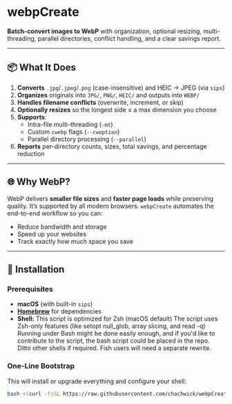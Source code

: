 # webpCreate

**Batch-convert images to WebP** with organization, optional resizing, multi-threading, parallel directories, conflict handling, and a clear savings report.

---

## 📦 What It Does

1. **Converts** `.jpg`/`.jpeg`/`.png` (case-insensitive) and HEIC → JPEG (via `sips`)  
2. **Organizes** originals into `JPG/`, `PNG/`, `HEIC/` and outputs into `WEBP/`  
3. **Handles filename conflicts** (overwrite, increment, or skip)  
4. **Optionally resizes** so the longest side ≤ a max dimension you choose  
5. **Supports**:
   - Intra-file multi-threading (`-mt`)  
   - Custom `cwebp` flags (`--cwoption`)  
   - Parallel directory processing (`--parallel`)  
6. **Reports** per-directory counts, sizes, total savings, and percentage reduction  

---

## 🌐 Why WebP?

WebP delivers **smaller file sizes** and **faster page loads** while preserving quality. It’s supported by all modern browsers. `webpCreate` automates the end-to-end workflow so you can:

- Reduce bandwidth and storage  
- Speed up your websites  
- Track exactly how much space you save  

---

## 🚀 Installation

### Prerequisites

- **macOS** (with built-in `sips`)  
- **[Homebrew](https://brew.sh/)** for dependencies
- **Shell:** This script is optimized for Zsh (macOS default) The script uses Zsh-only features (like setopt null_glob, array slicing, and read -q)
Running under Bash might be done easily enough, and if you'd like to contribute to the script, the bash script could be placed in the repo. Ditto other shells if required. Fish users will need a separate rewrite.

### One-Line Bootstrap

This will install or upgrade everything and configure your shell:

```bash
bash <(curl -fsSL https://raw.githubusercontent.com/chachwick/webpCreate/main/install-webpCreate.sh)
